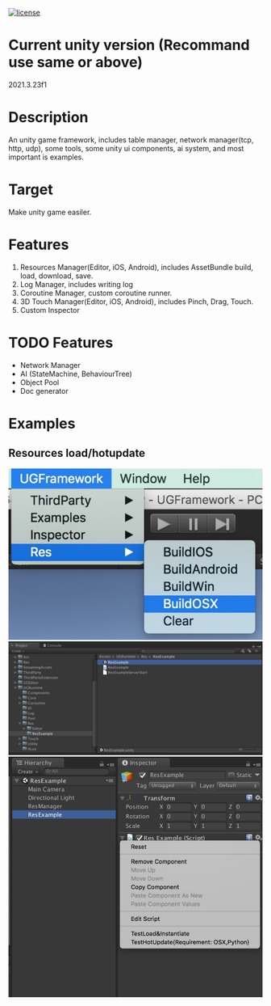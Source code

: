 [![license](https://img.shields.io/badge/license-MIT-blue.png)](LICENSE)

# Current unity version (Recommand use same or above)
2021.3.23f1

# Description
An unity game framework, includes table manager, network manager(tcp, http, udp), some tools, some unity ui components, ai system, and most important is examples.

# Target
Make unity game easiler.

# Features
1. Resources Manager(Editor, iOS, Android), includes AssetBundle build, load, download, save.
2. Log Manager, includes writing log
3. Coroutine Manager, custom coroutine runner.
4. 3D Touch Manager(Editor, iOS, Android), includes Pinch, Drag, Touch.
5. Custom Inspector 

# TODO Features
- Network Manager
- AI (StateMachine, BehaviourTree)
- Object Pool
- Doc generator

# Examples
## Resources load/hotupdate
![](Doc/Pictures/res_example_0.jpeg)
![](Doc/Pictures/res_example_1.jpeg)
![](Doc/Pictures/res_example_2.jpeg)